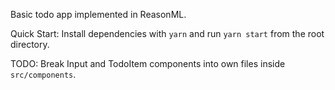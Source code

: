 Basic todo app implemented in ReasonML.

Quick Start: Install dependencies with `yarn` and run `yarn start` from the root directory.

TODO: Break Input and TodoItem components into own files inside `src/components`.